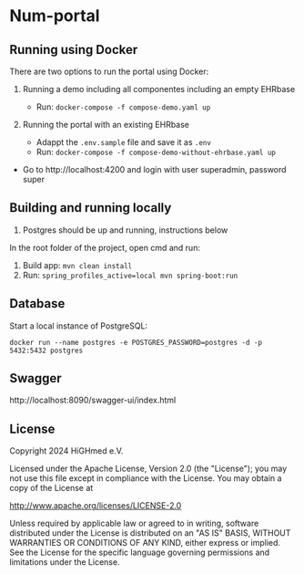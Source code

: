 # Num-portal

## Running using Docker

There are two options to run the portal using Docker:
  1. Running a demo including all componentes including an empty EHRbase
     - Run: `docker-compose -f compose-demo.yaml up`

  3. Running the portal with an existing EHRbase
     - Adappt the `.env.sample` file and save it as `.env`
     - Run: `docker-compose -f compose-demo-without-ehrbase.yaml up`
      
  - Go to http://localhost:4200 and login with user superadmin, password super


## Building and running locally

1. Postgres should be up and running, instructions below

In the root folder of the project, open cmd and run:

1. Build app: `mvn clean install`
2. Run: `spring_profiles_active=local mvn spring-boot:run`

## Database 

Start a local instance of PostgreSQL: 

```
docker run --name postgres -e POSTGRES_PASSWORD=postgres -d -p 5432:5432 postgres
```

## Swagger

http://localhost:8090/swagger-ui/index.html


## License

Copyright 2024 HiGHmed e.V.

Licensed under the Apache License, Version 2.0 (the "License");
you may not use this file except in compliance with the License.
You may obtain a copy of the License at

http://www.apache.org/licenses/LICENSE-2.0

Unless required by applicable law or agreed to in writing, software
distributed under the License is distributed on an "AS IS" BASIS,
WITHOUT WARRANTIES OR CONDITIONS OF ANY KIND, either express or implied.
See the License for the specific language governing permissions and
limitations under the License.

